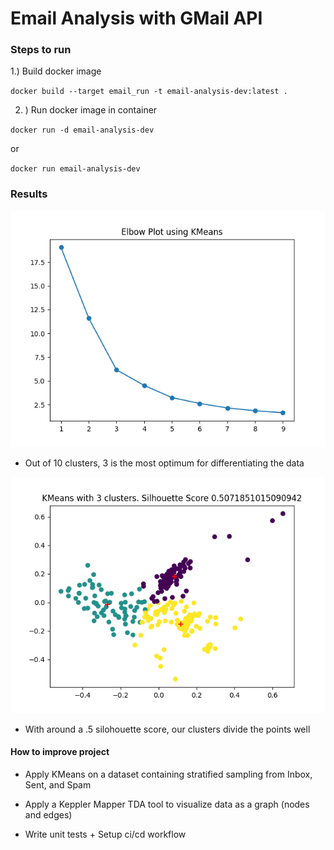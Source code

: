 # Email Analysis with GMail API


### Steps to run 

1.) Build docker image

`docker build --target email_run -t email-analysis-dev:latest .`

2. ) Run docker image in container

`docker run -d email-analysis-dev`

or

`docker run email-analysis-dev`

### Results
![Inertia Clusters](elbow_plot.png)

- Out of 10 clusters, 3 is the most optimum for differentiating the data

![Kmeans](kmeans_scatter.png)

- With around a .5 silohouette score, our clusters divide the points well 

#### How to improve project

- Apply KMeans on a dataset containing stratified sampling from Inbox, Sent, and Spam

- Apply a Keppler Mapper TDA tool to visualize data as a graph (nodes and edges)

- Write unit tests + Setup ci/cd workflow
